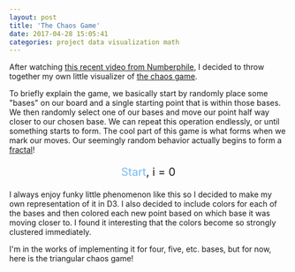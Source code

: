 ```yaml
---
layout: post
title: 'The Chaos Game'
date: 2017-04-28 15:05:41
categories: project data visualization math
---
```


<style>
#chaos-game-container {
    width: 300px;
    margin: auto;
    cursor: pointer;
}

#chaos-game-options {
    width: 300px;
    margin: auto;
}

#chaos-game-options form {
    width: 205px;
    margin: auto;
    padding-top: 5px;
}

#chaos-game-options form input {
    cursor: pointer;
}

#chaos-game-options form input:nth-of-type(n+2) {
    margin-left: 20px;
}

#chaos-game-options p {
    font-size: 20px;
    text-align: center;
}

#chaos-game-start {
    color: #77bdee;
    cursor: pointer;
}

#chaos-game-start:hover {
    text-decoration: underline;
}
</style>

After watching [this recent video from Numberphile](https://www.youtube.com/watch?v=kbKtFN71Lfs), I decided to throw together my own little visualizer of [the chaos game](https://en.wikipedia.org/wiki/Chaos_game).

To briefly explain the game, we basically start by randomly place some "bases" on our board and a single starting point that is within those bases. We then randomly select one of our bases and move our point half way closer to our chosen base. We can repeat this operation endlessly, or until something starts to form. The cool part of this game is what forms when we mark our moves. Our seemingly random behavior actually begins to form a [fractal](https://en.wikipedia.org/wiki/Fractal)!

<div id='chaos-game-container'>
</div>

<div id='chaos-game-options'>
    <!-- <form action="" id="num_bases">
        <input type="radio" name="num_bases" value="3" checked> Tri
        <input type="radio" name="num_bases" value="4"> Quad
        <input type="radio" name="num_bases" value="5"> Penta
    </form> -->
    <p><span id='chaos-game-start'>Start</span>, i = <span id='chaos-game-i'>0</span></p>
</div>

I always enjoy funky little phenomenon like this so I decided to make my own representation of it in D3. I also decided to include colors for each of the bases and then colored each new point based on which base it was moving closer to. I found it interesting that the colors become so strongly clustered immediately.

I'm in the works of implementing it for four, five, etc. bases, but for now, here is the triangular chaos game!

<script>
    /* make that d3 svg canvas */
    var dimension = 300;
    var chaos_svg = d3.select('#chaos-game-container').append('svg')
        .attr('width', dimension)
        .attr('height', dimension);

    /* declare some helper functions */
    var randomize_pos = function() {
        return Math.random() * (dimension / 10) - (dimension / 20);
    }

    var generate_bases = function(ix) {
        for (var i = 0; i < bases[ix].length; i++) {
            var cx  = bases[ix][i][0] + randomize_pos();
            var cy  = bases[ix][i][1] + randomize_pos();
            var c_i = chaos_svg.append("circle")
                         .attr("cx", cx)
                         .attr("cy", cy)
                         .attr("r",  5)
                         .attr("fill", base_colors[i]);
            a_bases.push(c_i);
        }
    }

    var pick_rand_base = function(bases) {
        var scale = d3.scaleQuantize().domain([0, 1]).range(bases);
        return scale(Math.random());
    }

    var midpoint = function(p1, p2) {
        return [(p1[0] + p2[0]) / 2, (p1[1] + p2[1]) / 2];
    }

    var place_new_point = function() {
        var b  = pick_rand_base(a_bases);
        var bi = a_bases.indexOf(b);
        var mp = midpoint(p_curr, [parseFloat(b.attr("cx")), parseFloat(b.attr("cy"))]);
        
        chaos_svg.append("circle")
            .attr("cx", mp[0])
            .attr("cy", mp[1])
            .attr("r", 2)
            .attr("fill", base_colors[bi]);
        p_curr = mp;
    }


    /* initialize some vars */
    var bases = [
        [[dimension * (1/2), dimension * (1/10)], [dimension * (1/10), dimension * (9/10)], [dimension * (9/10), dimension * (9/10)]], // triangle
        [[dimension * (2/10), dimension * (2/10)], [dimension * (2/10), dimension * (8/10)], [dimension * (8/10), dimension * (2/10)], [dimension * (8/10), dimension * (8/10)]], // square
    ];
    var a_bases = [ ];
    var base_colors = ["#49E9E7", "#FF4CC8", "#23CE6B", "#872F9C", "#328DDF"]

    /* generate bases */
    generate_bases(0);

    $('#num_bases').change(function() {
        // clear current circles
        chaos_svg.selectAll("circle").remove();
        a_bases = [ ];

        // regenerate bases
        generate_bases(parseInt($("input:radio[name='num_bases']:checked").val()) - 3);
    });

    $('#chaos-game-start').click(function() {
        // clear all points
        chaos_svg.selectAll("circle").filter(function(d) { return d3.select(this).attr("r") < 5 }).remove();

        // draw first point
        var c1 = chaos_svg.append("circle")
            .attr("cx", (dimension / 2) + randomize_pos() * 1.25)
            .attr("cy", (dimension / 2) + randomize_pos() * 1.25)
            .attr("r", 2)
            .attr("fill", "#808080");
        p_curr = [parseFloat(c1.attr("cx")), parseFloat(c1.attr("cy"))];

        for (var i = 0; i < 2500; i++) {
            setTimeout(function() {
                place_new_point(); 
                $('#chaos-game-i').html(chaos_svg.selectAll("circle").size() - 4);
            }, i * 3)
            
        }
    });
</script>